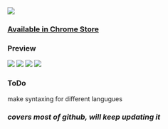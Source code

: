 <img src="https://raw.githubusercontent.com/imfunniee/gitark/master/assets/top.png">

### <a href="https://chrome.google.com/webstore/detail/gitark/pajmlahbnmcmbfdmmcacaojpedjcdjgm">Available in Chrome Store</a>

### Preview

<img src="https://raw.githubusercontent.com/imfunniee/gitark/master/assets/preview/1.png">
<img src="https://raw.githubusercontent.com/imfunniee/gitark/master/assets/preview/2.png">
<img src="https://raw.githubusercontent.com/imfunniee/gitark/master/assets/preview/3.png">
<img src="https://raw.githubusercontent.com/imfunniee/gitark/master/assets/preview/4.png">

### ToDo

make syntaxing for different langugues

### *covers most of github, will keep updating it*
